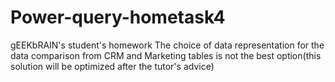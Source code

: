 # Power-query-hometask4
gEEKbRAIN's student's homework
The choice of data representation for the data comparison from CRM and Marketing tables is not the best option(this solution will be optimized after the tutor's advice) 
